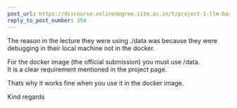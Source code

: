 ```yaml
---
post_url: https://discourse.onlinedegree.iitm.ac.in/t/project-1-llm-based-automation-agent-discussion-thread-tds-jan-2025/164277/355
reply_to_post_number: 354
---
```

The reason in the lecture they were using ./data was because they were debugging in their local machine not in the docker.

For the docker image (the official submission) you must use /data.  
It is a clear requirement mentioned in the project page.

Thats why it works fine when you use it in the docker image.

Kind regards